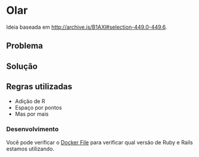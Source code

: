# Olar


Ideia baseada em http://archive.is/B1AXl#selection-449.0-449.6.

## Problema


## Solução

## Regras utilizadas

- Adição de R
- Espaço por pontos
- Mas por mais

### Desenvolvimento

Você pode verificar o [Docker File](https://stacksmith.bitnami.com/api/v1/stacks/bR51nNk.json?api_key=a769e8424af792feccf49c974c4786ecd93c905d84ee8216644c6311991896e3) para verificar qual versão de Ruby e Rails estamos utilizando.


